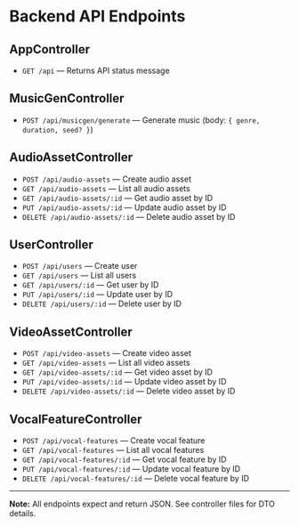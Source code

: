 # Backend API Endpoints

## AppController
- `GET /api` — Returns API status message

## MusicGenController
- `POST /api/musicgen/generate` — Generate music (body: `{ genre, duration, seed? }`)

## AudioAssetController
- `POST /api/audio-assets` — Create audio asset
- `GET /api/audio-assets` — List all audio assets
- `GET /api/audio-assets/:id` — Get audio asset by ID
- `PUT /api/audio-assets/:id` — Update audio asset by ID
- `DELETE /api/audio-assets/:id` — Delete audio asset by ID

## UserController
- `POST /api/users` — Create user
- `GET /api/users` — List all users
- `GET /api/users/:id` — Get user by ID
- `PUT /api/users/:id` — Update user by ID
- `DELETE /api/users/:id` — Delete user by ID

## VideoAssetController
- `POST /api/video-assets` — Create video asset
- `GET /api/video-assets` — List all video assets
- `GET /api/video-assets/:id` — Get video asset by ID
- `PUT /api/video-assets/:id` — Update video asset by ID
- `DELETE /api/video-assets/:id` — Delete video asset by ID

## VocalFeatureController
- `POST /api/vocal-features` — Create vocal feature
- `GET /api/vocal-features` — List all vocal features
- `GET /api/vocal-features/:id` — Get vocal feature by ID
- `PUT /api/vocal-features/:id` — Update vocal feature by ID
- `DELETE /api/vocal-features/:id` — Delete vocal feature by ID

---

**Note:** All endpoints expect and return JSON. See controller files for DTO details.
